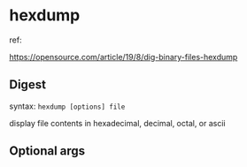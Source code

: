 # hexdump

ref:

https://opensource.com/article/19/8/dig-binary-files-hexdump

## Digest

syntax: `hexdump [options] file`

display file contents in hexadecimal, decimal, octal, or ascii

## Optional args



